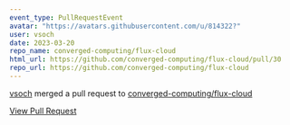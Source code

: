 ```yaml
---
event_type: PullRequestEvent
avatar: "https://avatars.githubusercontent.com/u/814322?"
user: vsoch
date: 2023-03-20
repo_name: converged-computing/flux-cloud
html_url: https://github.com/converged-computing/flux-cloud/pull/30
repo_url: https://github.com/converged-computing/flux-cloud
---
```


<a href='https://github.com/vsoch' target='_blank'>vsoch</a> merged a pull request to <a href='https://github.com/converged-computing/flux-cloud' target='_blank'>converged-computing/flux-cloud</a>

<a href='https://github.com/converged-computing/flux-cloud/pull/30' target='_blank'>View Pull Request</a>
